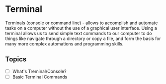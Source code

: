 # Terminal

Terminals (console or command line) - allows to accomplish and automate tasks on a computer without the use of a graphical user interface. 
Using a terminal allows us to send simple text commands to our computer to do things like navigate through a directory or copy a file, and form the basis for many more complex automations and programming skills.

## Topics

- [ ] What's Treminal/Console?
- [ ] Basic Terminal Commands
